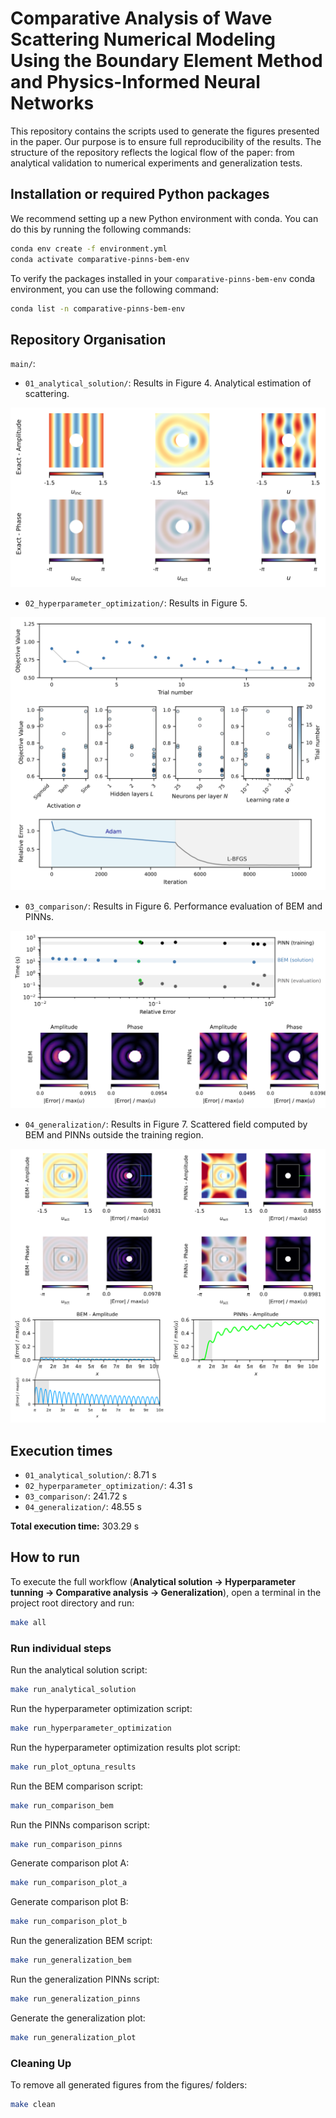# Comparative Analysis of Wave Scattering Numerical Modeling Using the Boundary Element Method and Physics-Informed Neural Networks

This repository contains the scripts used to generate the figures presented in the paper. Our purpose is to ensure full reproducibility of the results. The structure of the repository reflects the logical flow of the paper: from analytical validation to numerical experiments and generalization tests.

## Installation or required Python packages

We recommend setting up a new Python environment with conda. You can do this by running the following commands:

```bash
conda env create -f environment.yml
conda activate comparative-pinns-bem-env
```

To verify the packages installed in your `comparative-pinns-bem-env` conda environment, you can use the following command:

```bash
conda list -n comparative-pinns-bem-env
```

## Repository Organisation

`main/`:

- `01_analytical_solution/`: Results in Figure 4. Analytical estimation of scattering.

![displacement_exact](main/01_analytical_solution/figures/04_displacement_exact.svg)

- `02_hyperparameter_optimization/`: Results in Figure 5.

![hyperparameter_tunning](main/02_hyperparameter_optimization/figures/05_hyperparameter_tunning.svg)

- `03_comparison/`: Results in Figure 6. Performance evaluation of BEM and PINNs.

![comparison](main/03_comparison/figures/06_accuracy_time_error_bem_pinns.svg)

- `04_generalization/`: Results in Figure 7. Scattered field computed by BEM and PINNs outside the training region.

![generalization](main/04_generalization/figures/07_generalization.svg)

## Execution times

- `01_analytical_solution/`: 8.71 s  
- `02_hyperparameter_optimization/`: 4.31 s  
- `03_comparison/`: 241.72 s  
- `04_generalization/`: 48.55 s  

**Total execution time:** 303.29 s

## How to run

To execute the full workflow (**Analytical solution → Hyperparameter tunning → Comparative analysis → Generalization**), open a terminal in the project root directory and run:

```bash
make all
```

### Run individual steps

Run the analytical solution script:

```bash
make run_analytical_solution
```

Run the hyperparameter optimization script:

```bash
make run_hyperparameter_optimization
```

Run the hyperparameter optimization results plot script:

```bash
make run_plot_optuna_results
```

Run the BEM comparison script:

```bash
make run_comparison_bem
```

Run the PINNs comparison script:

```bash
make run_comparison_pinns
```

Generate comparison plot A:

```bash
make run_comparison_plot_a
```

Generate comparison plot B:

```bash
make run_comparison_plot_b
```

Run the generalization BEM script:

```bash
make run_generalization_bem
```

Run the generalization PINNs script:

```bash
make run_generalization_pinns
```

Generate the generalization plot:

```bash
make run_generalization_plot
```

### Cleaning Up

To remove all generated figures from the figures/ folders:

```bash
make clean
```
